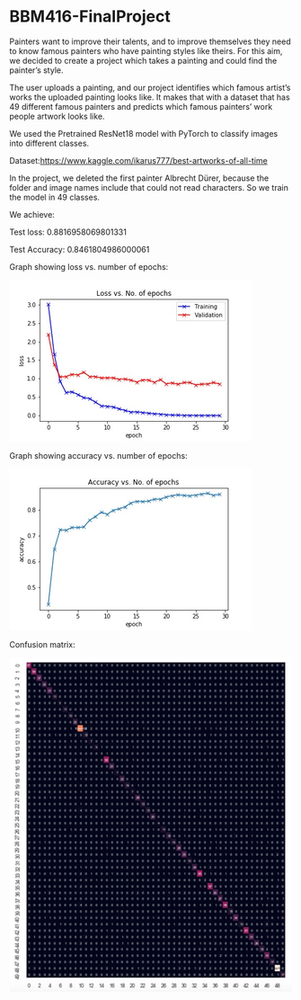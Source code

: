 # BBM416-FinalProject

Painters want to improve their talents, and to improve themselves they need to know famous painters who have painting styles like theirs. For this aim, we decided to create a project which takes a
painting and could find the painter’s style.

The user uploads a painting, and our project identifies which famous artist’s works the uploaded painting looks like. It makes that with a dataset that has 49 different famous painters and predicts
which famous painters’ work people artwork looks like.

We used the Pretrained ResNet18 model with PyTorch to classify images into different classes. 

Dataset:https://www.kaggle.com/ikarus777/best-artworks-of-all-time

In the project, we deleted the first painter Albrecht Dürer, because the folder and image names include that could not read characters. So we train the model in 49 classes.

We achieve:

Test loss: 0.8816958069801331

Test Accuracy: 0.8461804986000061

Graph showing loss vs. number of epochs:

![img.png](images/img.png)


Graph showing accuracy vs. number of epochs:

![img_1.png](images/img_1.png)




Confusion matrix:

![img_2.png](images/img_2.png)




